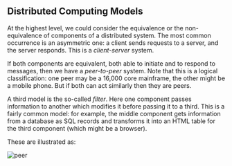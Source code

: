 ## Distributed Computing Models

At the highest level, we could consider the equivalence or the non-equivalence of components of a distributed system. The most common occurrence is an asymmetric one: a client sends requests to a server, and the server responds. This is a *client-server* system.

If both components are equivalent, both able to initiate and to respond to messages, then we have a *peer-to-peer* system. Note that this is a logical classification: one peer may be a 16,000 core mainframe, the other might be a mobile phone. But if both can act similarly then they are peers.

A third model is the so-called *filter*. Here one component passes information to another which modifies it before passing it to a third. This is a fairly common model: for example, the middle component gets information from a database as SQL records and transforms it into an HTML table for the third component (which might be a browser).

These are illustrated as: 

![peer](../../../../_resources/peer.gif)